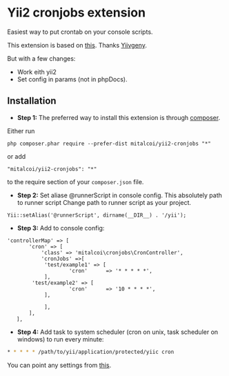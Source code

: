 Yii2 cronjobs extension
========
Easiest way to put crontab on your console scripts.

This extension is based on [this](https://github.com/Yiivgeny/Yii-PHPDocCrontab).
Thanks [Yiivgeny](https://github.com/Yiivgeny).

But with a few changes:
- Work eith yii2
- Set config in params (not in phpDocs).


Installation
------------

- **Step 1:** The preferred way to install this extension is through [composer](http://getcomposer.org/download/).

Either run

```
php composer.phar require --prefer-dist mitalcoi/yii2-cronjobs "*"
```

or add

```
"mitalcoi/yii2-cronjobs": "*"
```

to the require section of your `composer.json` file.
- **Step 2:** Set aliase  @runnerScript in console config. This absolutely path to runner script
Change path to runner script as your project. 
```
Yii::setAlias('@runnerScript', dirname(__DIR__) . '/yii');
```
- **Step 3:** Add to console config:
```
'controllerMap' => [
       'cron' => [
           'class' => 'mitalcoi\cronjobs\CronController',
           'cronJobs' =>[
        	'test/example1' => [
            		'cron'      => '* * * * *',            
        	],
		'test/example2' => [
            		'cron'      => '10 * * * *',            
        	],

    	    ],
       ],
   ],
```
- **Step 4:**  Add task to system scheduler (cron on unix, task scheduler on windows) to run every minute:

```sh
* * * * * /path/to/yii/application/protected/yiic cron
```

You can point any settings from [this](https://github.com/Yiivgeny/Yii-PHPDocCrontab/blob/master/examples/ExampleRuCommand.php).


